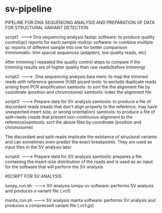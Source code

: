 # sv-pipeline
PIPELINE FOR DNA SEQUENCING ANALYSIS AND PREPARATION OF DATA FOR STRUCTURAL VARIANT DETECTION

script1  ---> Dna sequencing analysis
fastqc software: to produce quality control(qc) reports for each sample
multiqc software: to combine multiple  qc reports of different sample into one for better comparison
trimmomatic: trim special sequences (adapters, low quality reads, etc)

After trimming I repeated the quality control steps to compare if the trimming results are of higher quality than raw reads(before trimming)

script2: --->  Dna sequencing analysis
bwa mem: to map the trimmed reads with reference genome (h38)
picard tools: to exclude duplicate reads arising from PCR amplification
samtools: to sort the the alignment file by coordinate (position and chromosome)
samtools: index the alignment file

script3: ---> Prepare data for SV analysis
samtools: to produce a file of discordant reads (reads that don't align properly to the reference, may have unexpected insert size, or wrong orientation)
samtools: to produce a file of split-reads (reads that present non-continuous alignment to the reference)samtools: sort the above files by coordinate (position and chromosome)

The discordant and split-reads implicate the existance of structural variants and can sometimes even predict the exact breakpoints. They are used as input files in the SV analysis later

script4: ---> Prepare data for SV analysis
samtools: prepares a file containing the insert-size distribution of the reads and  is used as an input for the software that will perform the SV analysis


#SCRIPT FOR SV ANALYSIS

lumpy_run.sh: ---> SV analysis
lumpy-sv software: performs SV analysis and produces a variant file (.vcf)

manta_run.sh  ---> SV analysis
manta software: performs SV analysis and produces a compressed variant file (.vcf.gz)
